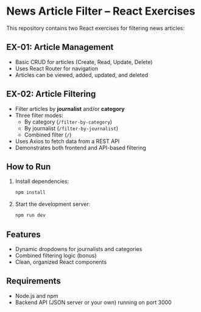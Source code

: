 # News Article Filter – React Exercises

This repository contains two React exercises for filtering news articles:

## EX-01: Article Management

- Basic CRUD for articles (Create, Read, Update, Delete)
- Uses React Router for navigation
- Articles can be viewed, added, updated, and deleted

## EX-02: Article Filtering

- Filter articles by **journalist** and/or **category**
- Three filter modes:
  - By category (`/filter-by-category`)
  - By journalist (`/filter-by-journalist`)
  - Combined filter (`/`)
- Uses Axios to fetch data from a REST API
- Demonstrates both frontend and API-based filtering

## How to Run

1. Install dependencies:
   ```bash
   npm install
   ```
2. Start the development server:
   ```bash
   npm run dev
   ```
## Features

- Dynamic dropdowns for journalists and categories
- Combined filtering logic (bonus)
- Clean, organized React components

## Requirements

- Node.js and npm
- Backend API (JSON server or your own) running on port 3000
